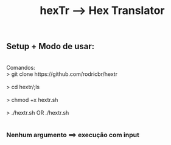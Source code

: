 <h1 align="center">hexTr --> Hex Translator</h3>

</br>

## Setup + Modo de usar:

</br>
Comandos: </br>
> git clone https://github.com/rodricbr/hextr </br> </br>
> cd hextr/;ls </br> </br>
> chmod +x hextr.sh </br> </br>
> ./hextr.sh <hex> OR ./hextr.sh </br> </br>

### Nenhum argumento ==> execução com input
